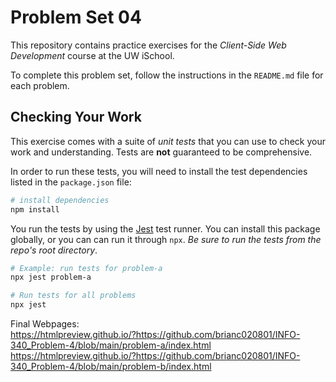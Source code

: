 # Problem Set 04

This repository contains practice exercises for the _Client-Side Web Development_ course at the UW iSchool.

To complete this problem set, follow the instructions in the `README.md` file for each problem.

## Checking Your Work
This exercise comes with a suite of _unit tests_ that you can use to check your work and understanding. Tests are **not** guaranteed to be comprehensive.

In order to run these tests, you will need to install the test dependencies listed in the `package.json` file:

```bash
# install dependencies
npm install
```

You run the tests by using the [Jest](https://facebook.github.io/jest/) test runner. You can install this package globally, or you can can run it through `npx`. _Be sure to run the tests from the repo's root directory_.

```bash
# Example: run tests for problem-a
npx jest problem-a

# Run tests for all problems
npx jest
```

Final Webpages:  
https://htmlpreview.github.io/?https://github.com/brianc020801/INFO-340_Problem-4/blob/main/problem-a/index.html  
https://htmlpreview.github.io/?https://github.com/brianc020801/INFO-340_Problem-4/blob/main/problem-b/index.html  
